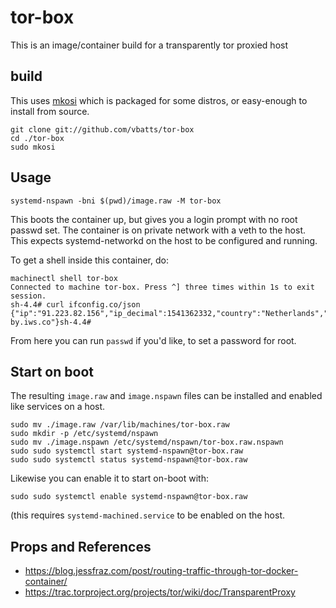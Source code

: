 # tor-box

This is an image/container build for a transparently tor proxied host

## build

This uses [mkosi](https://github.com/systemd/mkosi) which is packaged for some distros, or easy-enough to install from source.

```shell
git clone git://github.com/vbatts/tor-box
cd ./tor-box
sudo mkosi
```

## Usage

```shell
systemd-nspawn -bni $(pwd)/image.raw -M tor-box
```

This boots the container up, but gives you a login prompt with no root passwd set.
The container is on private network with a veth to the host.
This expects systemd-networkd on the host to be configured and running.

To get a shell inside this container, do:

```shell
machinectl shell tor-box
Connected to machine tor-box. Press ^] three times within 1s to exit session.
sh-4.4# curl ifconfig.co/json
{"ip":"91.223.82.156","ip_decimal":1541362332,"country":"Netherlands","city":"Unknown","hostname":"hosted-by.iws.co"}sh-4.4#
```

From here you can run `passwd` if you'd like, to set a password for root.


## Start on boot

The resulting `image.raw` and `image.nspawn` files can be installed and enabled like services on a host.

```shell
sudo mv ./image.raw /var/lib/machines/tor-box.raw
sudo mkdir -p /etc/systemd/nspawn
sudo mv ./image.nspawn /etc/systemd/nspawn/tor-box.raw.nspawn
sudo sudo systemctl start systemd-nspawn@tor-box.raw
sudo sudo systemctl status systemd-nspawn@tor-box.raw
```

Likewise you can enable it to start on-boot with:

```shell
sudo sudo systemctl enable systemd-nspawn@tor-box.raw
```

(this requires `systemd-machined.service` to be enabled on the host.


## Props and References

* https://blog.jessfraz.com/post/routing-traffic-through-tor-docker-container/
* https://trac.torproject.org/projects/tor/wiki/doc/TransparentProxy
